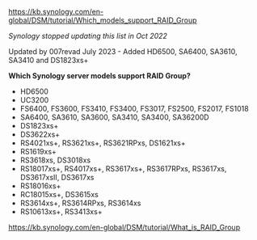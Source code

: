 https://kb.synology.com/en-global/DSM/tutorial/Which_models_support_RAID_Group

*Synology stopped updating this list in Oct 2022*

Updated by 007revad July 2023 - Added HD6500, SA6400, SA3610, SA3410 and DS1823xs+

**Which Synology server models support RAID Group?**
- HD6500
- UC3200
- FS6400, FS3600, FS3410, FS3400, FS3017, FS2500, FS2017, FS1018
- SA6400, SA3610, SA3600, SA3410, SA3400, SA36200D
- DS1823xs+
- DS3622xs+
- RS4021xs+, RS3621xs+, RS3621RPxs, DS1621xs+
- RS1619xs+
- RS3618xs, DS3018xs
- RS18017xs+, RS4017xs+, RS3617xs+, RS3617RPxs, RS3617xs, DS3617xsII, DS3617xs
- RS18016xs+
- RC18015xs+, DS3615xs
- RS3614xs+, RS3614RPxs, RS3614xs
- RS10613xs+, RS3413xs+
  
https://kb.synology.com/en-global/DSM/tutorial/What_is_RAID_Group
